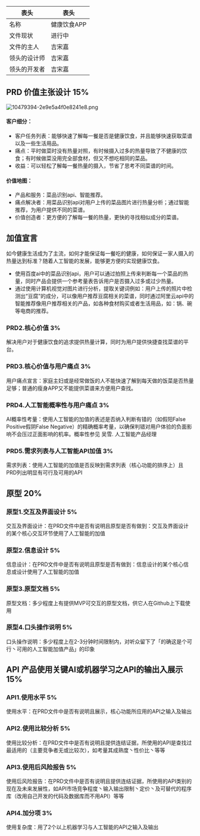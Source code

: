  |  表头   | 表头  |
 | -- | -- |
 |     名称 | 健康饮食APP |
 |  文件现状 | 进行中 |
 |  文件的主人 | 吉宋嘉 |
 |  领头的设计师 | 吉宋嘉 |
 |  领头的开发者 | 吉宋嘉 |
## PRD 价值主张设计 15%
![10479394-2e9e5a4f0e8241e8.png](https://upload-images.jianshu.io/upload_images/9457665-bf8d87a49b998163.png?imageMogr2/auto-orient/strip%7CimageView2/2/w/1240)
#### 客户细分：
- 客户任务列表：能够快速了解每一餐是否是健康饮食，并且能够快速获取菜谱以及一些生活用品。
- 痛点：平时做菜时没有热量对照，有时候摄入过多的热量导致了不健康的饮食；有时候做菜没用完全部食材，但又不想吃相同的菜品。
- 收益：可以轻松了解每一餐热量的摄入，节省了思考不同菜谱的时间。
#### 价值地图：
- 产品和服务：菜品识别api、智能推荐。
- 痛点解决者：用菜品识别api对用户上传的菜品图片进行热量分析；通过智能推荐，为用户提供不同的菜谱。
- 价值创造者：更方便的了解每一餐的热量，更快的寻找相似成分的菜谱。
## 加值宣言
如今健康生活成为了主流，如何才能保证每一餐吃的健康，如何保证一家人摄入的热量达到标准？随着人工智能的发展，能够更方便的实现健康饮食。
- 使用百度ai中的菜品识别api，用户可以通过拍照上传来判断每一个菜品的热量，同时产品会提供一个参考量表告诉用户是否摄入过多或过少热量。
- 通过使用计算机视觉对图片进行分析，提取关键词例如：用户上传的照片中检测出“豆腐”的成分，可以像用户推荐豆腐相关的菜谱，同时通过阿里云api中的智能推荐像用户推荐相关的产品，如各种食材购买或者生活用品，如：锅、碗等电商的推荐。
### PRD2.核心价值 3%
解决用户对于健康饮食的追求提供热量计算，同时为用户提供快捷查找菜谱的平台。
### PRD3.核心价值与用户痛点 3%
用户痛点宣言：家庭主妇或是经常做饭的人不能快速了解到每天做的饭菜是否热量足够；普通的瘦身APP又不能提供菜谱来方便用户查找。
### PRD4.人工智能概率性与用户痛点 3%
AI概率性考量：使用人工智能的加值的表述是否纳入判断有错的（如假阳False Positive假阴False Negative）的精确概率考量，以确保判错对用户体验的负面影响不会压过正面影响的机率。概率性参见 吴雪. 人工智能产品经理
### PRD5.需求列表与人工智能API加值 3%
需求列表：使用人工智能的加值是否反映到需求列表（核心功能的排序上）且PRD列出明显有可行及可用的API
## 原型 20%
### 原型1.交互及界面设计 5%
交互及界面设计：在PRD文件中是否有说明且原型是否有做到：交互及界面设计的某个核心交互环节使用了人工智能的加值
### 原型2.信息设计 5%
信息设计：在PRD文件中是否有说明且原型是否有做到：信息设计的某个核心信息或设计使用了人工智能的加值
### 原型3.原型文档 5%
原型文档：多少程度上有提供MVP可交互的原型文档，供它人在Github上下载使用
### 原型4.口头操作说明 5%
口头操作说明：多少程度上在2-3分钟时间限制内，对听众留下了「的确这是个可行丶可用的人工智能加值产品」的印象
## API 产品使用关键AI或机器学习之API的输出入展示 15%
### API1.使用水平 5%
使用水平：在PRD文件中是否有说明且展示，核心功能所应用的API之输入及输出
### API2.使用比较分析 5%
使用比较分析：在PRD文件中是否有说明且提供连结证据，所使用的API是查找过最适用的（主要竞争者无或比较次），如考量其成熟度丶性价比丶等等
### API3.使用后风险报告 5%
使用后风险报告：在PRD文件中是否有说明且提供连结证据，所使用的API类别的现在及未来发展性，如API市场竞争程度丶输入输出限制丶定价丶及可替代的程序库（改用自己开发的代码及数据库而不用API）等等
### API4.加分项 3%
使用复杂度：用了2个以上机器学习与人工智能的API之输入及输出
